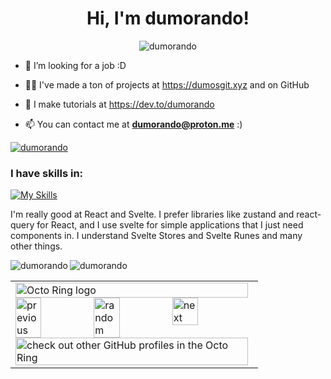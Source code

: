 <h1 align="center">Hi, I'm dumorando!</h1>
<p align="center"> <img src="https://komarev.com/ghpvc/?username=dumorando&label=Profile%20views&color=0e75b6&style=flat" alt="dumorando" /> </p>

- 🤝 I’m looking for a job :D

- 👨‍💻 I've made a ton of projects at https://dumosgit.xyz and on GitHub

- 📝 I make tutorials at https://dev.to/dumorando

- 📫 You can contact me at **dumorando@proton.me** :)

<p align="left"> <a href="https://github.com/ryo-ma/github-profile-trophy"><img src="https://github-profile-trophy.vercel.app/?username=dumorando" alt="dumorando" /></a> </p>

<h3 align="left">I have skills in:</h3>

[![My Skills](https://skillicons.dev/icons?i=js,express,html,css,react,vite,svelte,babel,git,github,php,replit,py,yarn,windows,linux,vscode,ubuntu,postman,bash)](https://skillicons.dev)

<p align="left">I'm really good at React and Svelte. I prefer libraries like zustand and react-query for React, and I use svelte for simple applications that I just need components in. I understand Svelte Stores and Svelte Runes and many other things.</p>

<p><img align="left" src="https://github-readme-stats.vercel.app/api/top-langs?username=dumorando&show_icons=true&locale=en&layout=compact" alt="dumorando" /></p>


<p><img align="center" src="https://github-readme-streak-stats.herokuapp.com/?user=dumorando" alt="dumorando" /></p>


<table><tbody><tr><td><a href="https://octo-ring.com/"><img src="https://octo-ring.com/static/img/widget/top.png" width="99%" alt="Octo Ring logo" align="top"></a><br><a href="https://octo-ring.com/p/dumorando/prev"><img src="https://octo-ring.com/static/img/widget/prev.png" width="33%" alt="previous" align="top" title="previous profile"></a><a href="https://octo-ring.com/p/dumorando/random"><img src="https://octo-ring.com/static/img/widget/random.png" width="33%" alt="random" align="top" title="random profile"></a><a href="https://octo-ring.com/p/dumorando/next"><img src="https://octo-ring.com/static/img/widget/next.png" width="33%" alt="next" align="top" title="next profile"></a><br><a href="https://octo-ring.com/"><img src="https://octo-ring.com/static/img/widget/bottom.png" width="99%" alt="check out other GitHub profiles in the Octo Ring" align="top"></a></td></tr></tbody></table>
